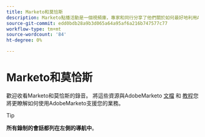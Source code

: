 ```yaml
---
title: Marketo和莫恰斯
description: Marketo點播活動是一個視頻庫，專家和同行分享了他們關於如何最好地利用AdobeMarketo的想法和想法。
source-git-commit: edd0bdb28a9b3d065a64a95af6a216b747577c77
workflow-type: tm+mt
source-wordcount: '84'
ht-degree: 0%

---
```


# Marketo和莫恰斯

歡迎收看Marketo和莫恰斯的錄音。 將這些資源與AdobeMarketo [文檔](https://experienceleague.adobe.com/docs/marketo-engage.html) 和 [教程](https://experienceleague.adobe.com/docs/marketo-learn/tutorials/overview.html)您將更瞭解如何使用AdobeMarketo支援您的業務。

>[!TIP]
>
>**所有錄制的會話都列在左側的導航中**。
